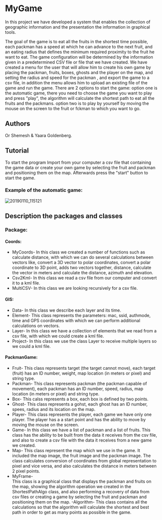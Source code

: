 # MyGame
In this project we have developed a system that enables the collection of geographic
information and the presentation the information in graphical tools.

The goal of the game is to eat all the fruits in the shortest time possible,
each packman has a speed at which he can advance to the next fruit,
and an eating radius that defines the minimum required proximity to the fruit he want to eat.
The game configuration will be determined by the information given in a predetermined
CSV file or file that we have created. We have created a menu for the user that will
allow him to create his own game by placing the packman, fruits, boxes, ghosts and the player on the map,
and setting the radius and speed for the packman , and export the game to a csv file,
in addition the menu allows him to upload an existing file of the game and run the game.
There are 2 options to start the game:
option one is the automatic game, there you need to choose the game you want to play and press 
"play", the algorithm will calculate the shortest path to eat all the fruits and the  packmans.
option two is to play by yourself by moving the mouse on the screen to the fruit or fckman to which you want to go.

## Authors
Or Shemesh & Yaara Goldenberg. 

## Tutorial
To start the program Import from your computer a csv file that containing the game data
or create your own game by selecting the fruit and packman and positioning them on the map.
Afterwards press the "start" button to start the game.
### Example of the automatic game:
![20190110_115121](https://user-images.githubusercontent.com/44780654/50961790-56e3c980-14d1-11e9-8bc4-d439e85bf96d.gif)
## Description the packages and classes
### Package:
#### Coords:
- MyCoords- 
In this class we created a number of functions such as calculate distance, with which we can do several calculations between vectors like, convert a 3D vector to polar coordinates, convert a polar coordinate to 3D point, adds two vectors together, distance, calculate the vector in meters and calculate the distance, azimuth and elevation.
- Csv2Kml-
In this class we read a csv file from our computer and convert it to a kml file.
- MultiCSV-
In this class we are looking recursively for a csv file.
#### GIS:
- Data-
In this class we describe each layer and its time.
- Element-
This class represents the parameters: mac, ssid, authmode, time and GPS coordinates with which we can perform additional calculations on vectors.
- Layer-
In this class we have a collection of elements that we read from a csv file, with which we could create a kml file.
- Project-
In this class we use the class Layer to receive multiple layers so we could a kml file.
#### PackmanGame:
- Fruit-
This class represents target (the target cannot move), each target (fruit) has an ID number, weight, map location (in meters or pixel) and string type.
- Packman- 
This class represents packman (the packman capable of movement), each packman has an ID number, speed, radius, map location (in meters or pixel) and string type. 
- Box-
This calss represents a box, each box is defined by two points.
- Ghost-
This class represents a gohst, each ghost has an ID number, spees, radius and its location on the map.
- Player-
This class represents the player, each game we have only one player. The player has a a start point and has
the ability to move by moving the mouse on the screen.  
- Game- 
In this class we have a list of packman and a list of fruits. This class has the ability to be built from the data it receives from the csv file, and also to create a csv file with the data it receives from a new game we created.
-  Map- 
This class represent the map which we use in the game. It included the map image, the fruit image and the packman image.
The class calculates conversion of coordinates from global representation to pixel and vice versa, and also calculates the distance in meters between 2 pixel points.
- MyFrame-  
This class is a graphical class that displays the packman and fruits on the map, showing the algorithm operation we created in the ShortestPathAlgo class, and also performing a recovery of data from csv files or creating a game by selecting the fruit and packman and positioning them on the map.
-Algorithm-
This class contains all the calculations so that the algorithm will calculate the shortest and best path in order to get as many points as possible in the game.
